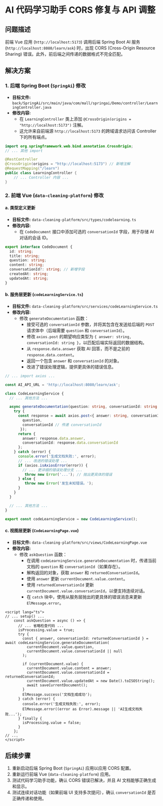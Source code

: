 # AI 代码学习助手 CORS 修复与 API 调整

## 问题描述

前端 Vue 应用 (`http://localhost:5173`) 调用后端 Spring Boot AI 服务 (`http://localhost:8080/learn/ask`) 时，出现 CORS (Cross-Origin Resource Sharing) 错误。此外，前后端之间传递的数据格式不完全匹配。

## 解决方案

### 1. 后端 Spring Boot (`SpringAi`) 修改

- **目标文件:** `back/SpringAi/src/main/java/com/mall/springai/Demo/controller/LearningController.java`
- **修改内容:**
    - 在 `LearningController` 类上添加 `@CrossOrigin(origins = "http://localhost:5173")` 注解。
    - 这允许来自前端源 `http://localhost:5173` 的跨域请求访问该 Controller 下的所有端点。

```java
import org.springframework.web.bind.annotation.CrossOrigin;
// ... 其他 import

@RestController
@CrossOrigin(origins = "http://localhost:5173") // 新增注解
@RequestMapping("/learn")
public class LearningController {
    // ... Controller 内容 ...
}
```

### 2. 前端 Vue (`data-cleaning-platform`) 修改

#### a. 类型定义更新

- **目标文件:** `data-cleaning-platform/src/types/codelearning.ts`
- **修改内容:**
    - 在 `CodeDocument` 接口中添加可选的 `conversationId` 字段，用于存储 AI 对话的会话 ID。

```typescript
export interface CodeDocument {
  id: string;
  title: string;
  question: string;
  content: string;
  conversationId?: string; // 新增字段
  createdAt: string;
  updatedAt: string;
}
```

#### b. 服务层更新 (`codeLearningService.ts`)

- **目标文件:** `data-cleaning-platform/src/services/codeLearningService.ts`
- **修改内容:**
    - 修改 `generateDocumentation` 函数：
        - 接受可选的 `conversationId` 参数，并将其包含在发送给后端的 `POST` 请求体中（后端需要 `question` 和 `conversationId`）。
        - 修改 `axios.post` 的期望响应类型为 `{ answer: string, conversationId: string }`，以匹配后端实际返回的数据结构。
        - 从 `response.data.answer` 获取 AI 回答，而不是之前的 `response.data.content`。
        - 返回一个包含 `answer` 和 `conversationId` 的对象。
        - 改进了错误处理逻辑，提供更具体的错误信息。

```typescript
// ... import axios ...

const AI_API_URL = 'http://localhost:8080/learn/ask';

class CodeLearningService {
  // ... 其他方法 ...

  async generateDocumentation(question: string, conversationId: string | null = null): Promise<{ answer: string, conversationId: string }> {
    try {
      const response = await axios.post<{ answer: string, conversationId: string }>(AI_API_URL, { 
        question,
        conversationId // 传递 conversationId
       });
      return { 
        answer: response.data.answer, 
        conversationId: response.data.conversationId 
      };
    } catch (error) {
      console.error('生成文档失败:', error);
      // ... 改进的错误处理 ...
      if (axios.isAxiosError(error)) {
        // ... 更详细的错误处理分支 ...
         throw new Error('...'); // 抛出更具体的错误
      } else {
         throw new Error('发生未知错误。');
      }
    }
  }

  // ... 其他方法 ...
}

export const codeLearningService = new CodeLearningService();
```

#### c. 视图层更新 (`CodeLearningPage.vue`)

- **目标文件:** `data-cleaning-platform/src/views/CodeLearningPage.vue`
- **修改内容:**
    - 修改 `askQuestion` 函数：
        - 在调用 `codeLearningService.generateDocumentation` 时，传递当前文档的 `question` 和 `conversationId`（如果存在）。
        - 解构返回的对象，获取 `answer` 和 `returnedConversationId`。
        - 使用 `answer` 更新 `currentDocument.value.content`。
        - 使用 `returnedConversationId` 更新 `currentDocument.value.conversationId`，以便支持连续对话。
        - 在 `catch` 块中，使用从服务层抛出的更具体的错误消息来更新 `ElMessage.error`。

```vue
<script lang="ts">
// ... setup() ...
    const askQuestion = async () => {
      // ... 省略检查代码 ...
      isProcessing.value = true;
      try {
        const { answer, conversationId: returnedConversationId } = await codeLearningService.generateDocumentation(
          currentDocument.value.question,
          currentDocument.value.conversationId || null
        );
        
        if (currentDocument.value) {
          currentDocument.value.content = answer;
          currentDocument.value.conversationId = returnedConversationId;
          currentDocument.value.updatedAt = new Date().toISOString();
          await saveCurrentDocument();
        }
        ElMessage.success('文档生成成功');
      } catch (error) {
        console.error('生成文档失败:', error);
        ElMessage.error((error as Error).message || 'AI生成文档失败...');
      } finally {
        isProcessing.value = false;
      }
    };
// ...
</script>
```

## 后续步骤

1.  重新启动后端 Spring Boot (`SpringAi`) 应用以应用 CORS 配置。
2.  重新运行前端 Vue (`data-cleaning-platform`) 应用。
3.  测试代码学习助手功能，确认 CORS 错误已解决，并且 AI 文档能够正确生成和显示。
4.  测试连续对话功能（如果前端 UI 支持多次提问），确认 `conversationId` 是否正确传递和使用。 